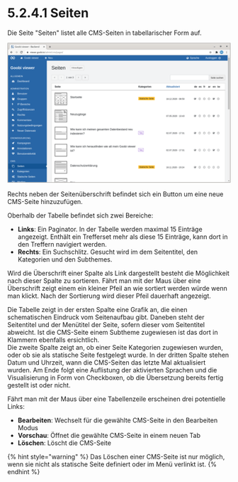 # 5.2.4.1 Seiten

Die Seite "Seiten" listet alle CMS-Seiten in tabellarischer Form auf.

![&#xDC;bersicht der CMS-Seiten](../../../../.gitbook/assets/5.2.4.1_de_seiten.png)

Rechts neben der Seitenüberschrift befindet sich ein Button um eine neue CMS-Seite hinzuzufügen.

Oberhalb der Tabelle befindet sich zwei Bereiche:

* **Links**: Ein Paginator. In der Tabelle werden maximal 15 Einträge angezeigt. Enthält ein Trefferset mehr als diese 15 Einträge, kann dort in den Treffern navigiert werden.
* **Rechts**: Ein Suchschlitz. Gesucht wird im dem Seitentitel, den Kategorien und den Subthemes.

Wird die Überschrift einer Spalte als Link dargestellt besteht die Möglichkeit nach dieser Spalte zu sortieren. Fährt man mit der Maus über eine Überschrift zeigt einem ein kleiner Pfeil an wie sortiert werden würde wenn man klickt. Nach der Sortierung wird dieser Pfeil dauerhaft angezeigt.

Die Tabelle zeigt in der ersten Spalte eine Grafik an, die einen schematischen Eindruck vom Seitenaufbau gibt. Daneben steht der Seitentitel und der Menütitel der Seite, sofern dieser vom Seitentitel abweicht. Ist die CMS-Seite einem Subtheme zugewiesen ist das dort in Klammern ebenfalls ersichtlich.  
Die zweite Spalte zeigt an, ob einer Seite Kategorien zugewiesen wurden, oder ob sie als statische Seite festgelegt wurde. In der dritten Spalte stehen Datum und Uhrzeit, wann die CMS-Seiten das letzte Mal aktualisiert wurden. Am Ende folgt eine Auflistung der aktivierten Sprachen und die Visualisierung in Form von Checkboxen, ob die Übersetzung bereits fertig gestellt ist oder nicht.

Fährt man mit der Maus über eine Tabellenzeile erscheinen drei potentielle Links:

* **Bearbeiten**: Wechselt für die gewählte CMS-Seite in den Bearbeiten Modus
* **Vorschau**: Öffnet die gewählte CMS-Seite in einem neuen Tab
* **Löschen**: Löscht die CMS-Seite



{% hint style="warning" %}
Das Löschen einer CMS-Seite ist nur möglich, wenn sie nicht als statische Seite definiert oder im Menü verlinkt ist.
{% endhint %}



